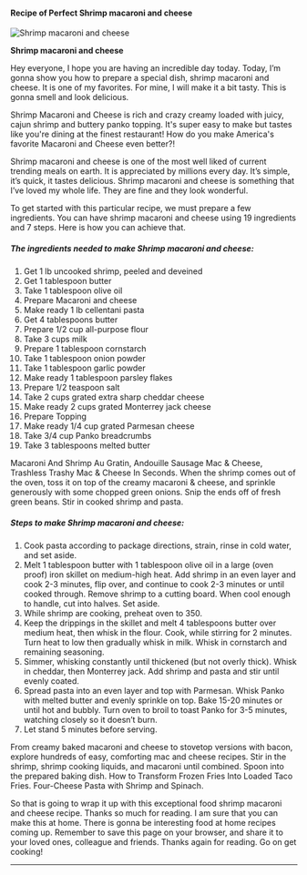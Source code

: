             

#### Recipe of Perfect Shrimp macaroni and cheese

![Shrimp macaroni and cheese](https://img-global.cpcdn.com/recipes/bfdf6da4ef818383/751x532cq70/shrimp-macaroni-and-cheese-recipe-main-photo.jpg)

**Shrimp macaroni and cheese**

Hey everyone, I hope you are having an incredible day today. Today, I’m gonna show you how to prepare a special dish, shrimp macaroni and cheese. It is one of my favorites. For mine, I will make it a bit tasty. This is gonna smell and look delicious.

Shrimp Macaroni and Cheese is rich and crazy creamy loaded with juicy, cajun shrimp and buttery panko topping. It's super easy to make but tastes like you're dining at the finest restaurant! How do you make America's favorite Macaroni and Cheese even better?!

Shrimp macaroni and cheese is one of the most well liked of current trending meals on earth. It is appreciated by millions every day. It’s simple, it’s quick, it tastes delicious. Shrimp macaroni and cheese is something that I’ve loved my whole life. They are fine and they look wonderful.

To get started with this particular recipe, we must prepare a few ingredients. You can have shrimp macaroni and cheese using 19 ingredients and 7 steps. Here is how you can achieve that.

##### The ingredients needed to make Shrimp macaroni and cheese:

1.  Get 1 lb uncooked shrimp, peeled and deveined
2.  Get 1 tablespoon butter
3.  Take 1 tablespoon olive oil
4.  Prepare Macaroni and cheese
5.  Make ready 1 lb cellentani pasta
6.  Get 4 tablespoons butter
7.  Prepare 1/2 cup all-purpose flour
8.  Take 3 cups milk
9.  Prepare 1 tablespoon cornstarch
10.  Take 1 tablespoon onion powder
11.  Take 1 tablespoon garlic powder
12.  Make ready 1 tablespoon parsley flakes
13.  Prepare 1/2 teaspoon salt
14.  Take 2 cups grated extra sharp cheddar cheese
15.  Make ready 2 cups grated Monterrey jack cheese
16.  Prepare Topping
17.  Make ready 1/4 cup grated Parmesan cheese
18.  Take 3/4 cup Panko breadcrumbs
19.  Take 3 tablespoons melted butter

Macaroni And Shrimp Au Gratin, Andouille Sausage Mac & Cheese, Trashless Trashy Mac & Cheese In Seconds. When the shrimp comes out of the oven, toss it on top of the creamy macaroni & cheese, and sprinkle generously with some chopped green onions. Snip the ends off of fresh green beans. Stir in cooked shrimp and pasta.

##### Steps to make Shrimp macaroni and cheese:

1.  Cook pasta according to package directions, strain, rinse in cold water, and set aside.
2.  Melt 1 tablespoon butter with 1 tablespoon olive oil in a large (oven proof) iron skillet on medium-high heat. Add shrimp in an even layer and cook 2-3 minutes, flip over, and continue to cook 2-3 minutes or until cooked through. Remove shrimp to a cutting board. When cool enough to handle, cut into halves. Set aside.
3.  While shrimp are cooking, preheat oven to 350.
4.  Keep the drippings in the skillet and melt 4 tablespoons butter over medium heat, then whisk in the flour. Cook, while stirring for 2 minutes. Turn heat to low then gradually whisk in milk. Whisk in cornstarch and remaining seasoning.
5.  Simmer, whisking constantly until thickened (but not overly thick). Whisk in cheddar, then Monterrey jack. Add shrimp and pasta and stir until evenly coated.
6.  Spread pasta into an even layer and top with Parmesan. Whisk Panko with melted butter and evenly sprinkle on top. Bake 15-20 minutes or until hot and bubbly. Turn oven to broil to toast Panko for 3-5 minutes, watching closely so it doesn’t burn.
7.  Let stand 5 minutes before serving.

From creamy baked macaroni and cheese to stovetop versions with bacon, explore hundreds of easy, comforting mac and cheese recipes. Stir in the shrimp, shrimp cooking liquids, and macaroni until combined. Spoon into the prepared baking dish. How to Transform Frozen Fries Into Loaded Taco Fries. Four-Cheese Pasta with Shrimp and Spinach.

So that is going to wrap it up with this exceptional food shrimp macaroni and cheese recipe. Thanks so much for reading. I am sure that you can make this at home. There is gonna be interesting food at home recipes coming up. Remember to save this page on your browser, and share it to your loved ones, colleague and friends. Thanks again for reading. Go on get cooking!

* * *